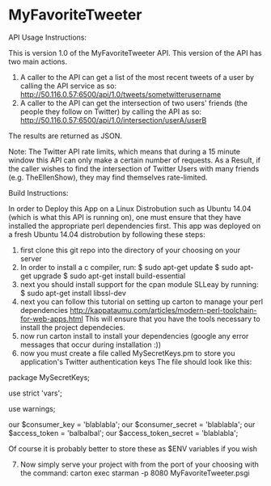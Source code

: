 # MyFavoriteTweeter


API Usage Instructions:

This is version 1.0 of the MyFavoriteTweeter API.  This version of the API has two main actions.
1. A caller to the API can get a list of the most recent tweets of a user by calling the API service as so:
  http://50.116.0.57:6500/api/1.0/tweets/sometwitterusername
2. A caller to the API can get the intersection of two users' friends (the people they follow on Twitter) by calling the API as so:
  http://50.116.0.57:6500/api/1.0/intersection/userA/userB
  
The results are returned as JSON.

Note:
  The Twitter API rate limits, which means that during a 15 minute window this API can only make a certain number of requests.
  As a Result, if the caller wishes to find the intersection of Twitter Users with many friends (e.g. TheEllenShow), they may find themselves rate-limited.


Build Instructions:

In order to Deploy this App on a Linux Distrobution such as Ubuntu 14.04 (which is what this API is running on), one must ensure that they have installed the appropriate perl dependencies first.  This app was deployed on a fresh Ubuntu 14.04 distrobution by following these steps:
1. first clone this git repo into the directory of your choosing on your server
2. In order to install a c compiler, run:
  $ sudo apt-get update
  $ sudo apt-get upgrade
  $ sudo apt-get install build-essential
3. next you should install support for the cpan module SLLeay by running:
  $ sudo apt-get install libssl-dev
4. next you can follow this tutorial on setting up carton to manage your perl dependencies
  http://kappataumu.com/articles/modern-perl-toolchain-for-web-apps.html
  This will ensure that you have the tools necessary to install the project dependecies.
5. now run carton install to install your dependencies (google any error messages that occur during installation :))
6. now you must create a file called MySecretKeys.pm to store you application's Twitter authentication keys
The file should look like this:
<div>

<p>package MySecretKeys;</p>
<p>use strict 'vars';</p>
<p>use warnings;</p>

our $consumer_key = 'blablabla';
our $consumer_secret = 'blablabla';
our $access_token = 'balbalbal';
our $access_token_secret = 'blablabla';
</div>
Of course it is probably better to store these as $ENV variables if you wish

7. Now simply serve your project with from the port of your choosing with the command:
  carton exec starman -p 8080 MyFavoriteTweeter.psgi
